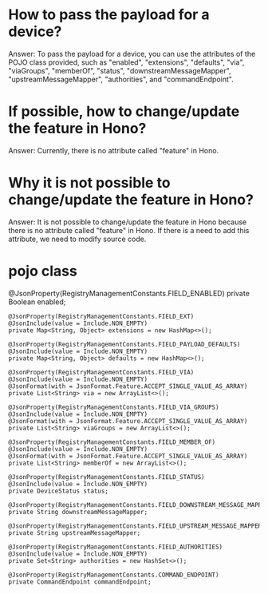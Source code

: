 # How to pass the payload for a device?

Answer: To pass the payload for a device, you can use the attributes of the POJO class provided, such as "enabled", "extensions", "defaults", "via", "viaGroups", "memberOf", "status", "downstreamMessageMapper", "upstreamMessageMapper", "authorities", and "commandEndpoint".

# If possible, how to change/update the feature in Hono?

Answer: Currently, there is no attribute called "feature" in Hono. 

# Why it is not possible to change/update the feature in Hono?

Answer: It is not possible to change/update the feature in Hono because there is no attribute called "feature" in Hono. If there is a need to add this attribute, we need to modify source code.
 

 
 
 # pojo class
  @JsonProperty(RegistryManagementConstants.FIELD_ENABLED)
    private Boolean enabled;

    @JsonProperty(RegistryManagementConstants.FIELD_EXT)
    @JsonInclude(value = Include.NON_EMPTY)
    private Map<String, Object> extensions = new HashMap<>();

    @JsonProperty(RegistryManagementConstants.FIELD_PAYLOAD_DEFAULTS)
    @JsonInclude(value = Include.NON_EMPTY)
    private Map<String, Object> defaults = new HashMap<>();

    @JsonProperty(RegistryManagementConstants.FIELD_VIA)
    @JsonInclude(value = Include.NON_EMPTY)
    @JsonFormat(with = JsonFormat.Feature.ACCEPT_SINGLE_VALUE_AS_ARRAY)
    private List<String> via = new ArrayList<>();

    @JsonProperty(RegistryManagementConstants.FIELD_VIA_GROUPS)
    @JsonInclude(value = Include.NON_EMPTY)
    @JsonFormat(with = JsonFormat.Feature.ACCEPT_SINGLE_VALUE_AS_ARRAY)
    private List<String> viaGroups = new ArrayList<>();

    @JsonProperty(RegistryManagementConstants.FIELD_MEMBER_OF)
    @JsonInclude(value = Include.NON_EMPTY)
    @JsonFormat(with = JsonFormat.Feature.ACCEPT_SINGLE_VALUE_AS_ARRAY)
    private List<String> memberOf = new ArrayList<>();

    @JsonProperty(RegistryManagementConstants.FIELD_STATUS)
    @JsonInclude(value = Include.NON_EMPTY)
    private DeviceStatus status;

    @JsonProperty(RegistryManagementConstants.FIELD_DOWNSTREAM_MESSAGE_MAPPER)
    private String downstreamMessageMapper;

    @JsonProperty(RegistryManagementConstants.FIELD_UPSTREAM_MESSAGE_MAPPER)
    private String upstreamMessageMapper;

    @JsonProperty(RegistryManagementConstants.FIELD_AUTHORITIES)
    @JsonInclude(value = Include.NON_EMPTY)
    private Set<String> authorities = new HashSet<>();

    @JsonProperty(RegistryManagementConstants.COMMAND_ENDPOINT)
    private CommandEndpoint commandEndpoint;
